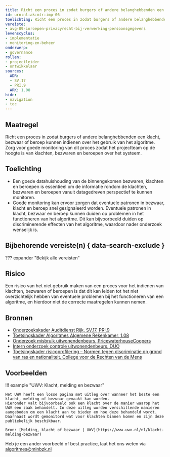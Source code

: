 ```yaml
---
title: Richt een proces in zodat burgers of andere belanghebbenden een klacht, bezwaar of beroep kunnen indienen over het gebruik van het algoritme en monitor dit proces
id: urn:nl:ak:mtr:imp-06
toelichting: Richt een proces in zodat burgers of andere belanghebbenden een klacht, bezwaar of beroep kunnen indienen over het gebruik van het algoritme. Zorg voor goede monitoring van dit proces zodat het projectteam op de hoogte is van klachten, bezwaren en beroepen over het systeem. 
vereiste:
- avg-09-inroepen-privacyrecht-bij-verwerking-persoonsgegevens
levenscyclus:
- implementatie
- monitoring-en-beheer
onderwerp:
- governance
rollen:
- projectleider
- ontwikkelaar
sources:
  ADR:
  - SV.17
  - PRI.9
  ARK: 1.08
hide:
- navigation
- toc
---
```


<!-- tags -->

## Maatregel
Richt een proces in zodat burgers of andere belanghebbenden een klacht, bezwaar of beroep kunnen indienen over het gebruik van het algoritme. Zorg voor goede monitoring van dit proces zodat het projectteam op de hoogte is van klachten, bezwaren en beroepen over het systeem. 

## Toelichting
- Een goede datahuishouding van de binnengekomen bezwaren, klachten en beroepen is essentieel om de informatie rondom de klachten, bezwaren en beroepen vanuit datagedreven perspectief te kunnen monitoren.
- Goede monitoring kan ervoor zorgen dat eventuele patronen in bezwaar, klacht en beroep snel gesignaleerd worden. Eventuele patronen in klacht, bezwaar en beroep kunnen duiden op problemen in het functioneren van het algoritme. Dit kan bijvoorbeeld duiden op discriminerende effecten van het algoritme, waardoor nader onderzoek wenselijk is. 

## Bijbehorende vereiste(n) { data-search-exclude }
??? expander "Bekijk alle vereisten"
    <!-- list_vereisten_on_maatregelen_page -->

## Risico
Een risico van het niet gebruik maken van een proces voor het indienen van klachten, bezwaren of beroepen is dat dit kan leiden tot het niet overzichtelijk hebben van eventuele problemen bij het functioneren van een algoritme, en hierdoor niet de correcte maatregelen kunnen nemen. 

## Bronnen
- [Onderzoekskader Auditdienst Rijk, SV.17, PRI.9](https://www.rijksoverheid.nl/documenten/rapporten/2023/07/11/onderzoekskader-algoritmes-adr-2023)
- [Toetsingskader Algoritmes Algemene Rekenkamer, 1.08](https://www.rekenkamer.nl/onderwerpen/algoritmes/documenten/publicaties/2024/05/15/het-toetsingskader-aan-de-slag)
- [Onderzoek misbruik uitwonendenbeurs, PricewaterhouseCoopers](https://open.overheid.nl/documenten/dpc-97a155051e66b292ef3cc5799cb4aef61dcbf46b/pdf#page=48)
- [Intern onderzoek controle uitwonendenbeurs, DUO](https://open.overheid.nl/documenten/dpc-486d1370ee92580b07ae27198a636c73fc28b87d/pdf)
- [Toetsingskader risicoprofilering – Normen tegen discriminatie op grond van ras en nationaliteit, College voor de Rechten van de Mens](https://publicaties.mensenrechten.nl/publicatie/4093c026-ae41-4c1d-aa78-4ce0e205b5de)

## Voorbeelden
!!! example "UWV: Klacht, melding en bezwaar"
    
    Het UWV heeft een losse pagina met uitleg over wanneer het beste een klacht, melding of bezwaar gemaakt kan worden. 
    Hieronder valt bijvoorbeeld ook een klacht over de manier waarop het UWV een zaak behandelt. In deze uitleg worden verschillende manieren aangeboden om een klacht aan te bieden en hoe deze behandeld wordt. Daarnaast wordt gemonitord wat voor klachten binnen komen en zijn deze publiekelijk beschikbaar.
    
    Bron: [Melding, klacht of bezwaar | UWV](https://www.uwv.nl/nl/klacht-melding-bezwaar)


Heb je een ander voorbeeld of best practice, laat het ons weten via [algoritmes@minbzk.nl](mailto:algoritmes@minbzk.nl)


